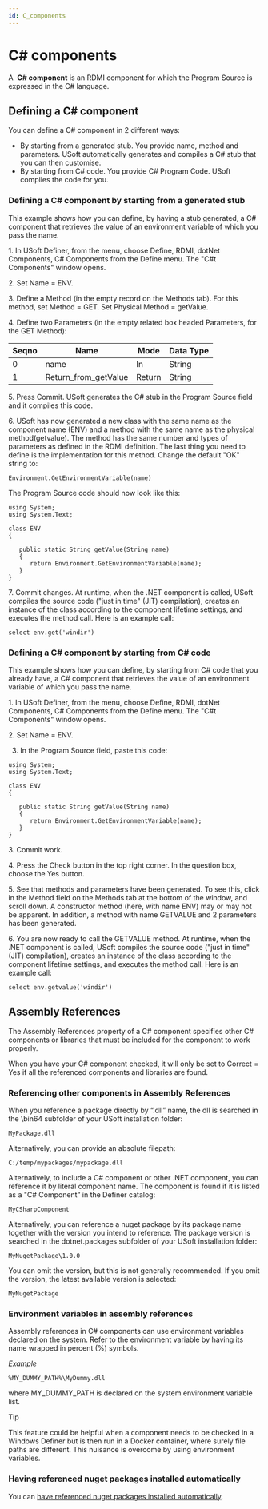 ```yaml
---
id: C_components
---
```


# C# components

A  **C# component** is an RDMI component for which the Program Source is expressed in the C# language.

## Defining a C# component

You can define a C# component in 2 different ways:

- By starting from a generated stub. You provide name, method and parameters. USoft automatically generates and compiles a C# stub that you can then customise.
- By starting from C# code. You provide C# Program Code. USoft compiles the code for you.

### Defining a C# component by starting from a generated stub

This example shows how you can define, by having a stub generated, a C# component that retrieves the value of an environment variable of which you pass the name.

1. In USoft Definer, from the menu, choose Define, RDMI, dotNet Components, C# Components from the Define menu. The "C#t Components" window opens.

2. Set Name = ENV.

3. Define a Method (in the empty record on the Methods tab). For this method, set Method = GET. Set Physical Method = getValue.

4. Define two Parameters (in the empty related box headed Parameters, for the GET Method):

|**Seqno**|**Name**|**Mode**|**Data Type**|
|--------|--------|--------|--------|
|0       |name    |In      |String  |
|1       |Return_from_getValue|Return  |String  |



5. Press Commit. USoft generates the C# stub in the Program Source field and it compiles this code.

6. USoft has now generated a new class with the same name as the component name (ENV) and a method with the same name as the physical method(getvalue). The method has the same number and types of parameters as defined in the RDMI definition. The last thing you need to define is the implementation for this method. Change the default "OK" string to:

```
Environment.GetEnvironmentVariable(name)
```

The Program Source code should now look like this:

```language-cs
using System;
using System.Text;

class ENV
{

   public static String getValue(String name)
   {
      return Environment.GetEnvironmentVariable(name);
   }
}
```

7. Commit changes. At runtime, when the .NET component is called, USoft compiles the source code ("just in time" (JIT) compilation), creates an instance of the class according to the component lifetime settings, and executes the method call. Here is an example call:

```
select env.get('windir')
```

### Defining a C# component by starting from C# code

This example shows how you can define, by starting from C# code that you already have, a C# component that retrieves the value of an environment variable of which you pass the name.

1. In USoft Definer, from the menu, choose Define, RDMI, dotNet Components, C# Components from the Define menu. The "C#t Components" window opens.

2. Set Name = ENV.

3. In the Program Source field, paste this code:

```language-cs
using System;
using System.Text;

class ENV
{

   public static String getValue(String name)
   {
      return Environment.GetEnvironmentVariable(name);
   }
}
```

3. Commit work.

4. Press the Check button in the top right corner. In the question box, choose the Yes button.

5. See that methods and parameters have been generated. To see this, click in the Method field on the Methods tab at the bottom of the window, and scroll down. A constructor method (here, with name ENV) may or may not be apparent. In addition, a method with name GETVALUE and 2 parameters has been generated.

6. You are now ready to call the GETVALUE method. At runtime, when the .NET component is called, USoft compiles the source code ("just in time" (JIT) compilation), creates an instance of the class according to the component lifetime settings, and executes the method call. Here is an example call:

```
select env.getvalue('windir')
```

## Assembly References

The Assembly References property of a C# component specifies other C# components or libraries that must be included for the component to work properly.

When you have your C# component checked, it will only be set to Correct = Yes if all the referenced components and libraries are found.

### Referencing other components in Assembly References

When you reference a package directly by “.dll” name, the dll is searched in the \\bin64 subfolder of your USoft installation folder:

```
MyPackage.dll
```

Alternatively, you can provide an absolute filepath:

```
C:/temp/mypackages/mypackage.dll
```

Alternatively, to include a C# component or other .NET component, you can reference it by literal component name. The component is found if it is listed as a "C# Component” in the Definer catalog:

```
MyCSharpComponent 
```

Alternatively, you can reference a nuget package by its package name together with the version you intend to reference. The package version is searched in the dotnet.packages subfolder of your USoft installation folder:

```
MyNugetPackage\1.0.0
```

You can omit the version, but this is not generally recommended. If you omit the version, the latest available version is selected:

```
MyNugetPackage
```

### Environment variables in assembly references

Assembly references in C# components can use environment variables declared on the system.
Refer to the environment variable by having its name wrapped in percent (%) symbols.

*Example* 

```
%MY_DUMMY_PATH%\MyDummy.dll
```

where MY_DUMMY_PATH is declared on the system environment variable list.

> [!TIP]
> This feature could be helpful when a component needs to be checked in a Windows Definer but is then run in a Docker container, where surely file paths are different. This nuisance is overcome by using environment variables.

### Having referenced nuget packages installed automatically

You can [have referenced nuget packages installed automatically](/docs/Extensions/DotNet%20components/Nugets.md).